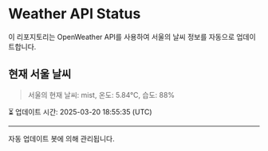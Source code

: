 
# Weather API Status

이 리포지토리는 OpenWeather API를 사용하여 서울의 날씨 정보를 자동으로 업데이트합니다.

## 현재 서울 날씨
> 서울의 현재 날씨: mist, 온도: 5.84°C, 습도: 88%

⏳ 업데이트 시간: 2025-03-20 18:55:35 (UTC)

---
자동 업데이트 봇에 의해 관리됩니다.
